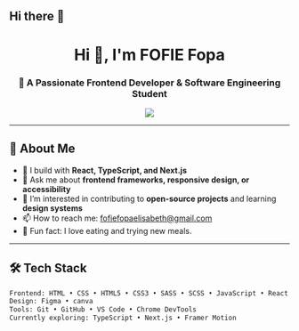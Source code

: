 ## Hi there 👋

<!-- GitHub Profile README Template -->

<h1 align="center">Hi 👋, I'm FOFIE Fopa</h1>
<h3 align="center">🚀 A Passionate Frontend Developer & Software Engineering Student</h3>

<p align="center">
  <img src="https://readme-typing-svg.demolab.com/?lines=Crafting+beautiful+UIs+with+code;Turning+ideas+into+interactive+experiences;&center=true&width=440&height=45&color=58A6FF&vCenter=true&pause=1000&size=22" />
</p>

---

## 🧭 About Me

- 🌱 I build with **React, TypeScript, and Next.js**
- 💬 Ask me about **frontend frameworks, responsive design, or accessibility**
- 👀 I’m interested in contributing to **open-source projects** and learning **design systems**
- 📫 How to reach me: [fofiefopaelisabeth@gmail.com](mailto:fofiefopaelisabeth@gmail.com)
- 🧠 Fun fact: I love eating and trying new meals.

---

## 🛠️ Tech Stack

```html
Frontend: HTML • CSS • HTML5 • CSS3 • SASS • SCSS • JavaScript • React • TailwindCSS • Bootstrap • Typescript • Nextjs
Design: Figma • canva
Tools: Git • GitHub • VS Code • Chrome DevTools
Currently exploring: TypeScript • Next.js • Framer Motion

